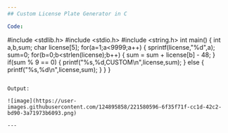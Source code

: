 ```yaml
---
## Custom License Plate Generator in C

Code:

```
#include <stdlib.h>
#include <stdio.h>
#include <string.h>
int main()
{
        int a,b,sum;
        char license[5];
        for(a=1;a<9999;a++)
        {
                sprintf(license,"%d",a);
                sum=0;
                for(b=0;b<strlen(license);b++)
                {
                        sum = sum + license[b] - 48;
                }
                if(sum % 9 == 0)
                {
                        printf("%s,%d,CUSTOM\n",license,sum);
                }
                else
                {
                        printf("%s,%d\n",license,sum);
                }
        }
}
```

Output:

![image](https://user-images.githubusercontent.com/124895858/221580596-6f35f71f-cc1d-42c2-bd90-3a71973b6093.png)

---
```

